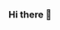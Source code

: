 ### Hi there 👋

<!--
**nivethacse/nivethacse** is a ✨ _special_ ✨ repository because its `README.md` (this file) appears on your GitHub profile.

Here are some ideas to get you started:

- 🔭 I’m currently working on many full stack web development projects
- 🌱 I’m currently learning Full Stack Web Development
- 💬 Ask me about NEW TECH
- 📫 How to reach me: https://www.linkedin.com/in/nivetha-sathiyanarayanan-06913665/
- 😄 Pronouns: she/her/hers
- ⚡ Fun fact: I work well while listening to songs.
-->
